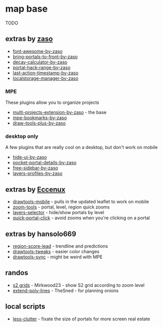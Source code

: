 # map base

TODO

## extras by [zaso](http://www.giacintogarcea.com/ingress/items/)

  * [font-awesome-by-zaso](http://www.giacintogarcea.com/ingress/iitc/font-awesome-by-zaso.user.js)
  * [bring-portals-to-front-by-zaso](http://www.giacintogarcea.com/ingress/iitc/bring-portals-to-front-by-zaso.user.js)
  * [decay-calculator-by-zaso](http://www.giacintogarcea.com/ingress/iitc/decay-calculator-by-zaso.user.js)
  * [portal-hack-range-by-zaso](http://www.giacintogarcea.com/ingress/iitc/portal-hack-range-by-zaso.user.js)
  * [last-action-timestamp-by-zaso](http://www.giacintogarcea.com/ingress/iitc/last-action-timestamp-by-zaso.user.js)
  * [localstorage-manager-by-zaso](http://www.giacintogarcea.com/ingress/iitc/localstorage-manager-by-zaso.user.js)

### MPE

These plugins allow you to organize projects

  * [multi-projects-extension-by-zaso](http://www.giacintogarcea.com/ingress/iitc/multi-projects-extension-by-zaso.user.js) - the base
  * [mpe-bookmarks-by-zaso](http://www.giacintogarcea.com/ingress/iitc/mpe-bookmarks-by-zaso.user.js)
  * [draw-tools-plus-by-zaso](http://www.giacintogarcea.com/ingress/iitc/draw-tools-plus-by-zaso.user.js)

### desktop only

A few plugins that are really cool on a desktop, but don't work on mobile

  * [hide-ui-by-zaso](http://www.giacintogarcea.com/ingress/iitc/hide-ui-by-zaso.user.js)
  * [pocket-portal-details-by-zaso](http://www.giacintogarcea.com/ingress/iitc/pocket-portal-details-by-zaso.user.js)
  * [free-sidebar-by-zaso](http://www.giacintogarcea.com/ingress/iitc/free-sidebar-by-zaso.user.js)
  * [layers-profiles-by-zaso](http://www.giacintogarcea.com/ingress/iitc/layers-profiles-by-zaso.user.js)

## extras by [Eccenux](https://github.com/search?q=user%3AEccenux+iitc-plugin&type=Repositories)

  * [drawtools-mobile](https://github.com/Eccenux/iitc-plugin-draw-tools-mobile/raw/master/draw-tools-mobile.user.js) - pulls in the updated leaflet to work on mobile
  * [zoom-tools](https://github.com/Eccenux/iitc-plugin-zoom-tools/raw/master/zoom-tools.user.js) - portal, level, region quick zooms
  * [layers-selector](https://github.com/Eccenux/iitc-plugin-layers-selector/raw/master/layers-selector.user.js) - hide/show portals by level
  * [quick-portal-click](https://github.com/Eccenux/iitc-plugin-quick-portal-click/raw/master/quick-portal-click.user.js) - avoid zooms when you're clicking on a portal

## extras by hansolo669

  * [region-score-lead](https://rawgit.com/hansolo669/iitc-tweaks/master/region-score-lead.user.js) - trendline and predictions
  * [drawtools-tweaks](https://rawgit.com/hansolo669/iitc-tweaks/master/drawtools-tweaks.user.js) - easier color changes
  * [drawtools-sync](https://rawgit.com/hansolo669/iitc-tweaks/master/drawtools-sync.user.js) - might be weird with MPE

## randos

  * [s2 grids](https://github.com/Mirkwood23/iitc-plugins/raw/master/IITC%20plugin%20s2%20grid%20zoomlevel.user.js) - Mirkwood23 - show S2 grid according to zoom level
  * [extend-poly-lines](https://raw.githubusercontent.com/TheSned/IITCPlugins/master/extend-poly-lines.user.js) - TheSned - for planning onions

## local scripts

  * [less-clutter](https://rawgit.com/pi-rho/mapstuff/master/less-clutter.user.js) - fixate the size of portals for more screen real estate
